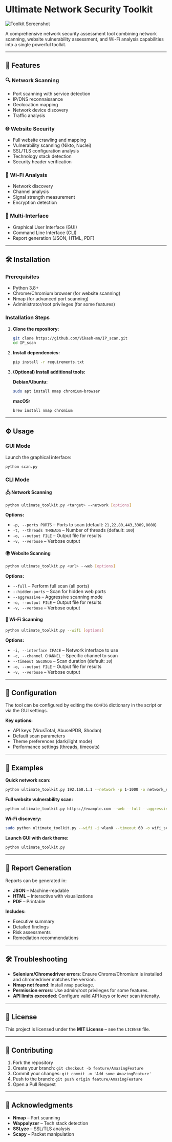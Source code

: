 
# Ultimate Network Security Toolkit

![Toolkit Screenshot](Toolkit_Screenshot.png)

A comprehensive network security assessment tool combining network scanning, website vulnerability assessment, and Wi-Fi analysis capabilities into a single powerful toolkit.

---

## 🚀 Features

### 🔍 Network Scanning
- Port scanning with service detection  
- IP/DNS reconnaissance  
- Geolocation mapping  
- Network device discovery  
- Traffic analysis  

### 🌐 Website Security
- Full website crawling and mapping  
- Vulnerability scanning (Nikto, Nuclei)  
- SSL/TLS configuration analysis  
- Technology stack detection  
- Security header verification  

### 📡 Wi-Fi Analysis
- Network discovery  
- Channel analysis  
- Signal strength measurement  
- Encryption detection  

### 🧰 Multi-Interface
- Graphical User Interface (GUI)  
- Command Line Interface (CLI)  
- Report generation (JSON, HTML, PDF)  

---

## 🛠️ Installation

### Prerequisites
- Python 3.8+  
- Chrome/Chromium browser (for website scanning)  
- Nmap (for advanced port scanning)  
- Administrator/root privileges (for some features)

### Installation Steps

1. **Clone the repository:**
   ```bash
   git clone https://github.com/Vikash-mn/IP_scan.git
   cd IP_scan
   ```

2. **Install dependencies:**
   ```bash
   pip install -r requirements.txt
   ```

3. **(Optional) Install additional tools:**

   **Debian/Ubuntu:**
   ```bash
   sudo apt install nmap chromium-browser
   ```

   **macOS:**
   ```bash
   brew install nmap chromium
   ```

---

## ⚙️ Usage

### GUI Mode
Launch the graphical interface:
```bash
python scan.py
```

### CLI Mode

#### 🖧 Network Scanning
```bash
python ultimate_toolkit.py <target> --network [options]
```
**Options:**
- `-p, --ports PORTS` – Ports to scan (default: `21,22,80,443,3389,8080`)
- `-t, --threads THREADS` – Number of threads (default: `100`)
- `-o, --output FILE` – Output file for results
- `-v, --verbose` – Verbose output

#### 🌍 Website Scanning
```bash
python ultimate_toolkit.py <url> --web [options]
```
**Options:**
- `--full` – Perform full scan (all ports)  
- `--hidden-ports` – Scan for hidden web ports  
- `--aggressive` – Aggressive scanning mode  
- `-o, --output FILE` – Output file for results  
- `-v, --verbose` – Verbose output  

#### 📶 Wi-Fi Scanning
```bash
python ultimate_toolkit.py --wifi [options]
```
**Options:**
- `-i, --interface IFACE` – Network interface to use  
- `-c, --channel CHANNEL` – Specific channel to scan  
- `--timeout SECONDS` – Scan duration (default: `30`)  
- `-o, --output FILE` – Output file for results  
- `-v, --verbose` – Verbose output  

---

## 🧩 Configuration

The tool can be configured by editing the `CONFIG` dictionary in the script or via the GUI settings.

**Key options:**
- API keys (VirusTotal, AbuseIPDB, Shodan)  
- Default scan parameters  
- Theme preferences (dark/light mode)  
- Performance settings (threads, timeouts)  

---

## 📖 Examples

**Quick network scan:**
```bash
python ultimate_toolkit.py 192.168.1.1 --network -p 1-1000 -o network_scan.json
```

**Full website vulnerability scan:**
```bash
python ultimate_toolkit.py https://example.com --web --full --aggressive -o web_scan.json
```

**Wi-Fi discovery:**
```bash
sudo python ultimate_toolkit.py --wifi -i wlan0 --timeout 60 -o wifi_scan.json
```

**Launch GUI with dark theme:**
```bash
python ultimate_toolkit.py
```

---

## 📄 Report Generation

Reports can be generated in:
- **JSON** – Machine-readable  
- **HTML** – Interactive with visualizations  
- **PDF** – Printable  

**Includes:**
- Executive summary  
- Detailed findings  
- Risk assessments  
- Remediation recommendations  

---

## 🛠️ Troubleshooting

- **Selenium/Chromedriver errors**: Ensure Chrome/Chromium is installed and chromedriver matches the version.
- **Nmap not found**: Install `nmap` package.
- **Permission errors**: Use admin/root privileges for some features.
- **API limits exceeded**: Configure valid API keys or lower scan intensity.

---

## 📜 License
This project is licensed under the **MIT License** – see the `LICENSE` file.

---

## 🤝 Contributing

1. Fork the repository  
2. Create your branch: `git checkout -b feature/AmazingFeature`  
3. Commit your changes: `git commit -m 'Add some AmazingFeature'`  
4. Push to the branch: `git push origin feature/AmazingFeature`  
5. Open a Pull Request  

---

## 🙏 Acknowledgments

- **Nmap** – Port scanning  
- **Wappalyzer** – Tech stack detection  
- **SSLyze** – SSL/TLS analysis  
- **Scapy** – Packet manipulation  
